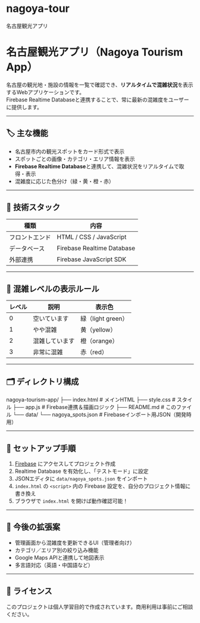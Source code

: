 # nagoya-tour
名古屋観光アプリ
# 名古屋観光アプリ（Nagoya Tourism App）

名古屋の観光地・施設の情報を一覧で確認でき、**リアルタイムで混雑状況**を表示するWebアプリケーションです。  
Firebase Realtime Databaseと連携することで、常に最新の混雑度をユーザーに提供します。

---

## 🏷 主な機能

- 名古屋市内の観光スポットをカード形式で表示
- スポットごとの画像・カテゴリ・エリア情報を表示
- **Firebase Realtime Database**と連携して、混雑状況をリアルタイムで取得・表示
- 混雑度に応じた色分け（緑・黄・橙・赤）

---

## 🔧 技術スタック

| 種類           | 内容                           |
|----------------|--------------------------------|
| フロントエンド | HTML / CSS / JavaScript        |
| データベース   | Firebase Realtime Database      |
| 外部連携       | Firebase JavaScript SDK         |

---

## 🔄 混雑レベルの表示ルール

| レベル | 説明             | 表示色     |
|--------|------------------|------------|
| 0      | 空いています     | 緑（light green） |
| 1      | やや混雑         | 黄（yellow）      |
| 2      | 混雑しています   | 橙（orange）      |
| 3      | 非常に混雑       | 赤（red）         |

---

## 🗂 ディレクトリ構成

nagoya-tourism-app/
├── index.html # メインHTML
├── style.css # スタイル
├── app.js # Firebase連携＆描画ロジック
├── README.md # このファイル
└── data/
└── nagoya_spots.json # Firebaseインポート用JSON（開発時用）

---

## 🚀 セットアップ手順

1. [Firebase](https://firebase.google.com/) にアクセスしてプロジェクト作成
2. Realtime Database を有効化し、「テストモード」に設定
3. JSONエディタに `data/nagoya_spots.json` をインポート
4. `index.html` の `<script>` 内の Firebase 設定を、自分のプロジェクト情報に書き換え
5. ブラウザで `index.html` を開けば動作確認可能！

---

## 📡 今後の拡張案

- 管理画面から混雑度を更新できるUI（管理者向け）
- カテゴリ／エリア別の絞り込み機能
- Google Maps APIと連携して地図表示
- 多言語対応（英語・中国語など）

---

## 📌 ライセンス

このプロジェクトは個人学習目的で作成されています。商用利用は事前にご相談ください。

